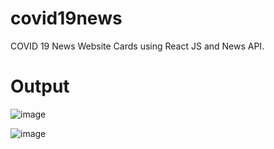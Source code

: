 # covid19news
COVID 19 News Website Cards using React JS and News API.

# Output
![image](https://github.com/chaitanyaamle/covid19news/assets/30501921/645199f5-1892-41c4-af1c-b8e551c9da3b)

![image](https://github.com/chaitanyaamle/covid19news/assets/30501921/86b4df3b-8838-4cf3-90f8-2fade9cef20c)

